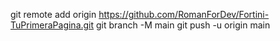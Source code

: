 git remote add origin https://github.com/RomanForDev/Fortini-TuPrimeraPagina.git
git branch -M main
git push -u origin main